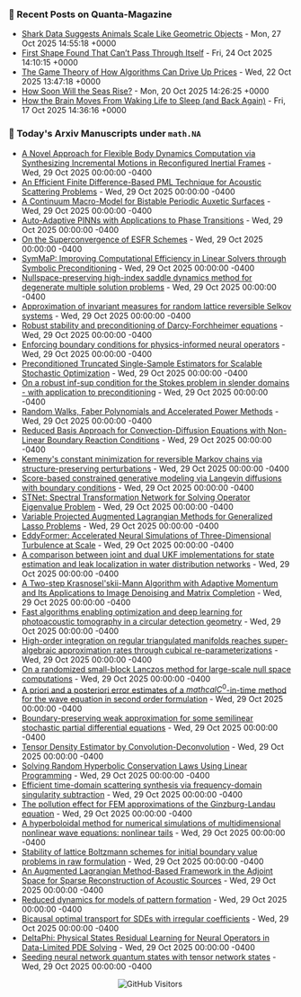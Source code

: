 ### 📝 Recent Posts on Quanta-Magazine
<!-- quanta starts -->
* <a href="https://www.quantamagazine.org/shark-data-suggests-animals-scale-like-geometric-objects-20251027/">Shark Data Suggests Animals Scale Like Geometric Objects</a> - Mon, 27 Oct 2025 14:55:18 +0000
* <a href="https://www.quantamagazine.org/first-shape-found-that-cant-pass-through-itself-20251024/">First Shape Found That Can’t Pass Through Itself</a> - Fri, 24 Oct 2025 14:10:15 +0000
* <a href="https://www.quantamagazine.org/the-game-theory-of-how-algorithms-can-drive-up-prices-20251022/">The Game Theory of How Algorithms Can Drive Up Prices</a> - Wed, 22 Oct 2025 13:47:18 +0000
* <a href="https://www.quantamagazine.org/how-soon-will-the-seas-rise-20251020/">How Soon Will the Seas Rise?</a> - Mon, 20 Oct 2025 14:26:25 +0000
* <a href="https://www.quantamagazine.org/how-the-brain-moves-from-waking-life-to-sleep-and-back-again-20251017/">How the Brain Moves From Waking Life to Sleep (and Back Again)</a> - Fri, 17 Oct 2025 14:36:16 +0000
<!-- quanta ends -->


### 📝 Today's Arxiv Manuscripts under ``math.NA``
<!-- arxiv-math-na starts -->
* <a href="https://arxiv.org/abs/2510.23858">A Novel Approach for Flexible Body Dynamics Computation via Synthesizing Incremental Motions in Reconfigured Inertial Frames</a> - Wed, 29 Oct 2025 00:00:00 -0400
* <a href="https://arxiv.org/abs/2510.23898">An Efficient Finite Difference-Based PML Technique for Acoustic Scattering Problems</a> - Wed, 29 Oct 2025 00:00:00 -0400
* <a href="https://arxiv.org/abs/2510.23918">A Continuum Macro-Model for Bistable Periodic Auxetic Surfaces</a> - Wed, 29 Oct 2025 00:00:00 -0400
* <a href="https://arxiv.org/abs/2510.23999">Auto-Adaptive PINNs with Applications to Phase Transitions</a> - Wed, 29 Oct 2025 00:00:00 -0400
* <a href="https://arxiv.org/abs/2510.24111">On the Superconvergence of ESFR Schemes</a> - Wed, 29 Oct 2025 00:00:00 -0400
* <a href="https://arxiv.org/abs/2510.24170">SymMaP: Improving Computational Efficiency in Linear Solvers through Symbolic Preconditioning</a> - Wed, 29 Oct 2025 00:00:00 -0400
* <a href="https://arxiv.org/abs/2510.24292">Nullspace-preserving high-index saddle dynamics method for degenerate multiple solution problems</a> - Wed, 29 Oct 2025 00:00:00 -0400
* <a href="https://arxiv.org/abs/2510.24311">Approximation of invariant measures for random lattice reversible Selkov systems</a> - Wed, 29 Oct 2025 00:00:00 -0400
* <a href="https://arxiv.org/abs/2510.24527">Robust stability and preconditioning of Darcy-Forchheimer equations</a> - Wed, 29 Oct 2025 00:00:00 -0400
* <a href="https://arxiv.org/abs/2510.24557">Enforcing boundary conditions for physics-informed neural operators</a> - Wed, 29 Oct 2025 00:00:00 -0400
* <a href="https://arxiv.org/abs/2510.24587">Preconditioned Truncated Single-Sample Estimators for Scalable Stochastic Optimization</a> - Wed, 29 Oct 2025 00:00:00 -0400
* <a href="https://arxiv.org/abs/2510.24590">On a robust inf-sup condition for the Stokes problem in slender domains - with application to preconditioning</a> - Wed, 29 Oct 2025 00:00:00 -0400
* <a href="https://arxiv.org/abs/2510.24608">Random Walks, Faber Polynomials and Accelerated Power Methods</a> - Wed, 29 Oct 2025 00:00:00 -0400
* <a href="https://arxiv.org/abs/2510.24632">Reduced Basis Approach for Convection-Diffusion Equations with Non-Linear Boundary Reaction Conditions</a> - Wed, 29 Oct 2025 00:00:00 -0400
* <a href="https://arxiv.org/abs/2510.24679">Kemeny's constant minimization for reversible Markov chains via structure-preserving perturbations</a> - Wed, 29 Oct 2025 00:00:00 -0400
* <a href="https://arxiv.org/abs/2510.23985">Score-based constrained generative modeling via Langevin diffusions with boundary conditions</a> - Wed, 29 Oct 2025 00:00:00 -0400
* <a href="https://arxiv.org/abs/2510.23986">STNet: Spectral Transformation Network for Solving Operator Eigenvalue Problem</a> - Wed, 29 Oct 2025 00:00:00 -0400
* <a href="https://arxiv.org/abs/2510.24140">Variable Projected Augmented Lagrangian Methods for Generalized Lasso Problems</a> - Wed, 29 Oct 2025 00:00:00 -0400
* <a href="https://arxiv.org/abs/2510.24173">EddyFormer: Accelerated Neural Simulations of Three-Dimensional Turbulence at Scale</a> - Wed, 29 Oct 2025 00:00:00 -0400
* <a href="https://arxiv.org/abs/2510.24228">A comparison between joint and dual UKF implementations for state estimation and leak localization in water distribution networks</a> - Wed, 29 Oct 2025 00:00:00 -0400
* <a href="https://arxiv.org/abs/2510.24544">A Two-step Krasnosel'skii-Mann Algorithm with Adaptive Momentum and Its Applications to Image Denoising and Matrix Completion</a> - Wed, 29 Oct 2025 00:00:00 -0400
* <a href="https://arxiv.org/abs/2510.24687">Fast algorithms enabling optimization and deep learning for photoacoustic tomography in a circular detection geometry</a> - Wed, 29 Oct 2025 00:00:00 -0400
* <a href="https://arxiv.org/abs/2311.13909">High-order integration on regular triangulated manifolds reaches super-algebraic approximation rates through cubical re-parameterizations</a> - Wed, 29 Oct 2025 00:00:00 -0400
* <a href="https://arxiv.org/abs/2407.04634">On a randomized small-block Lanczos method for large-scale null space computations</a> - Wed, 29 Oct 2025 00:00:00 -0400
* <a href="https://arxiv.org/abs/2411.03264">A priori and a posteriori error estimates of a $mathcal C^0$-in-time method for the wave equation in second order formulation</a> - Wed, 29 Oct 2025 00:00:00 -0400
* <a href="https://arxiv.org/abs/2412.10800">Boundary-preserving weak approximation for some semilinear stochastic partial differential equations</a> - Wed, 29 Oct 2025 00:00:00 -0400
* <a href="https://arxiv.org/abs/2412.18964">Tensor Density Estimator by Convolution-Deconvolution</a> - Wed, 29 Oct 2025 00:00:00 -0400
* <a href="https://arxiv.org/abs/2501.10104">Solving Random Hyperbolic Conservation Laws Using Linear Programming</a> - Wed, 29 Oct 2025 00:00:00 -0400
* <a href="https://arxiv.org/abs/2505.06189">Efficient time-domain scattering synthesis via frequency-domain singularity subtraction</a> - Wed, 29 Oct 2025 00:00:00 -0400
* <a href="https://arxiv.org/abs/2506.07433">The pollution effect for FEM approximations of the Ginzburg-Landau equation</a> - Wed, 29 Oct 2025 00:00:00 -0400
* <a href="https://arxiv.org/abs/2507.00674">A hyperboloidal method for numerical simulations of multidimensional nonlinear wave equations: nonlinear tails</a> - Wed, 29 Oct 2025 00:00:00 -0400
* <a href="https://arxiv.org/abs/2507.13108">Stability of lattice Boltzmann schemes for initial boundary value problems in raw formulation</a> - Wed, 29 Oct 2025 00:00:00 -0400
* <a href="https://arxiv.org/abs/2510.14805">An Augmented Lagrangian Method-Based Framework in the Adjoint Space for Sparse Reconstruction of Acoustic Sources</a> - Wed, 29 Oct 2025 00:00:00 -0400
* <a href="https://arxiv.org/abs/2403.03632">Reduced dynamics for models of pattern formation</a> - Wed, 29 Oct 2025 00:00:00 -0400
* <a href="https://arxiv.org/abs/2403.09941">Bicausal optimal transport for SDEs with irregular coefficients</a> - Wed, 29 Oct 2025 00:00:00 -0400
* <a href="https://arxiv.org/abs/2406.09795">DeltaPhi: Physical States Residual Learning for Neural Operators in Data-Limited PDE Solving</a> - Wed, 29 Oct 2025 00:00:00 -0400
* <a href="https://arxiv.org/abs/2506.23550">Seeding neural network quantum states with tensor network states</a> - Wed, 29 Oct 2025 00:00:00 -0400
<!-- arxiv-math-na ends -->

<div align="center">
  
![GitHub Visitors](https://api.visitorbadge.io/api/visitors?path=https%3A%2F%2Fgithub.com%2Flowrank&label=profile%20views&labelColor=%231e1e2e&countColor=%23cba6f7)



</div>
